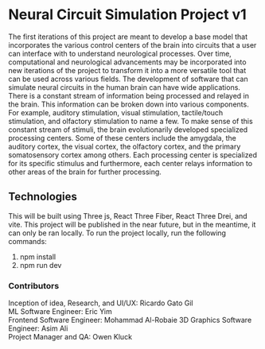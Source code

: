 # Neural Circuit Simulation Project v1
The first iterations of this project are meant to develop a base model that incorporates the various control centers of the brain into circuits that a user can interface with to understand neurological processes. Over time, computational and neurological advancements may be incorporated into new iterations of the project to transform it into a more versatile tool that can be used across various fields. The development of software that can simulate neural circuits in the human brain can have wide applications. There is a constant stream of information being processed and relayed in the brain. This information can be broken down into various components. For example, auditory stimulation, visual stimulation, tactile/touch stimulation, and olfactory stimulation to name a few. To make sense of this constant stream of stimuli, the brain evolutionarily developed specialized processing centers. Some of these centers include the amygdala, the auditory cortex, the visual cortex, the olfactory cortex, and the primary somatosensory cortex among others. Each processing center is specialized for its specific stimulus and furthermore, each center relays information to other areas of the brain for further processing.

## Technologies
This will be built using Three js, React Three Fiber, React Three Drei, and vite. This project will be published in the near future, but in the meantime, it can only be ran locally.
To run the project locally, run the following commands:    
1. npm install    
2. npm run dev   


### Contributors
Inception of idea, Research, and UI/UX: Ricardo Gato Gil        
ML Software Engineer: Eric Yim    
Frontend Software Engineer: Mohammad Al-Robaie
3D Graphics Software Engineer: Asim Ali   
Project Manager and QA: Owen Kluck  
